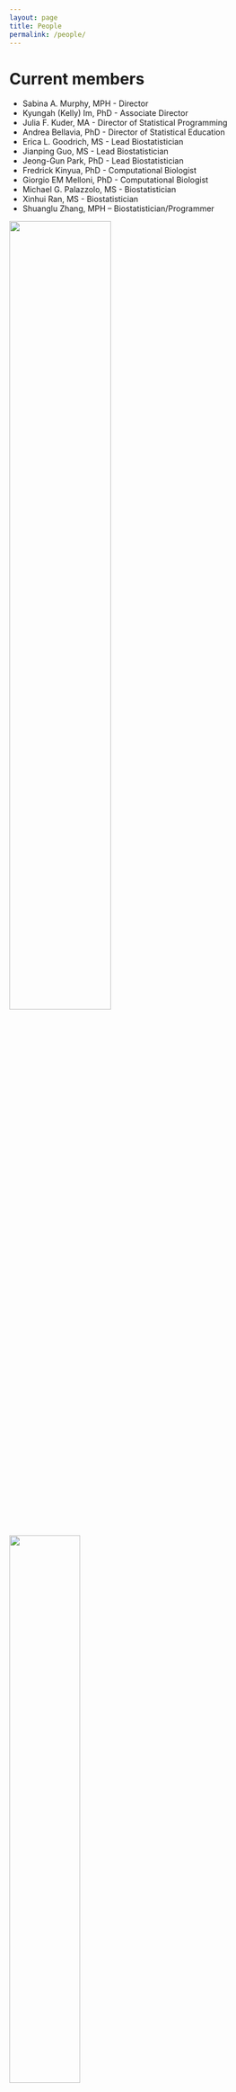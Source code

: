 ```yaml
---
layout: page
title: People
permalink: /people/
---
```


# Current members

- Sabina A. Murphy, MPH - Director 
- Kyungah (Kelly) Im, PhD - Associate Director
- Julia F. Kuder, MA - Director of Statistical Programming
- Andrea Bellavia, PhD -  Director of Statistical Education
- Erica L. Goodrich, MS - Lead Biostatistician
- Jianping Guo, MS - Lead Biostatistician
- Jeong-Gun Park, PhD - Lead Biostatistician
- Fredrick Kinyua, PhD - Computational Biologist
- Giorgio EM Melloni, PhD - Computational Biologist
- Michael G. Palazzolo, MS - Biostatistician
- Xinhui Ran, MS - Biostatistician
- Shuanglu Zhang, MPH – Biostatistician/Programmer

<img width="60%" heigth="60%" src="https://timibiostat.github.io/docs/timistats.png">

<img width="50%" heigth="50%" src="https://timibiostat.github.io/docs/dinner.jpg">

# Past members

- Minao Tang, MS - Lead Biostatistician
- Yared Gurmu, PhD - Lead Biostatistician
- Francesco Nordio, PhD - Lead Biostatistician
- Estella Kanevsky, MS - Lead Biostatistician
- Rose Hamershock, MS - Lead Biostatistician
- Ottavio Bianchi, MS - Intern
- Naveen Deenadayalu, MS - Programming Manager
- Marco Trevisan, MS - Intern 
- Ping He, MS - Lead Biostatistician
- Jing Zhou, MS - Lead Biostatistician

# Job openings and research opportunities

